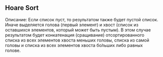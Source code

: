 ## Hoare Sort
 
Описание: Если список пуст, то результатом также будет пустой список. 
Иначе выделяется голова (первый элемент) и хвост (список из оставшихся элементов, который может быть пустым). 
В этом случае результатом будет конкатенация (сращивание) отсортированного списка из всех элементов хвоста меньших головы, 
списка из самой головы и списка из всех элементов хвоста бо́льших либо равных голове.
